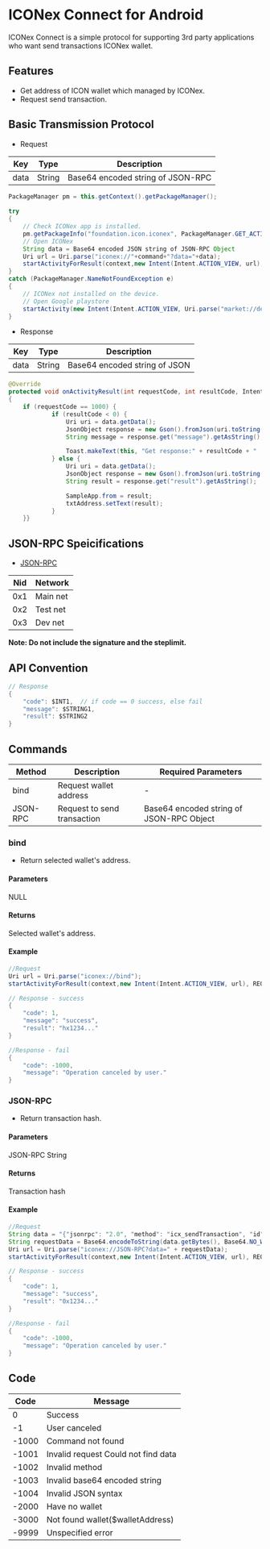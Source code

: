 # ICONex Connect for Android
ICONex Connect is a simple protocol for supporting 3rd party applications who want send transactions ICONex wallet.

## Features
* Get address of ICON wallet which managed by ICONex.
* Request send transaction.

## Basic Transmission Protocol
* Request

| Key | Type | Description |
| --- | ---- | ----------- |
| data | String | Base64 encoded string of JSON-RPC |

```Java
PackageManager pm = this.getContext().getPackageManager();
  
try
{
    // Check ICONex app is installed.
    pm.getPackageInfo("foundation.icon.iconex", PackageManager.GET_ACTIVITIES);
    // Open ICONex
    String data = Base64 encoded JSON string of JSON-RPC Object
    Uri url = Uri.parse("iconex://"+command+"?data="+data);
    startActivityForResult(context,new Intent(Intent.ACTION_VIEW, url), REQUEST_CODE);
}
catch (PackageManager.NameNotFoundException e)
{
    // ICONex not installed on the device.
    // Open Google playstore
    startActivity(new Intent(Intent.ACTION_VIEW, Uri.parse("market://details?id=foundation.icon.iconex")));
}
```

* Response

| Key | Type | Description |
| --- | ---- | ----------- |
| data | String | Base64 encoded string of JSON |

```Java
@Override
protected void onActivityResult(int requestCode, int resultCode, Intent data) 
{
    if (requestCode == 1000) {
            if (resultCode < 0) {
                Uri uri = data.getData();
                JsonObject response = new Gson().fromJson(uri.toString(), JsonObject.class);
                String message = response.get("message").getAsString();

                Toast.makeText(this, "Get response:" + resultCode + " : " + message, Toast.LENGTH_SHORT).show();
            } else {
                Uri uri = data.getData();
                JsonObject response = new Gson().fromJson(uri.toString(), JsonObject.class);
                String result = response.get("result").getAsString();

                SampleApp.from = result;
                txtAddress.setText(result);
            }
    }}
```

## JSON-RPC Speicifications
* [JSON-RPC](https://github.com/icon-project/icon-rpc-server/blob/master/docs/icon-json-rpc-v3.md#icx_sendtransaction)

| Nid | Network |
| --- | ------- |
| 0x1 | Main net |
| 0x2 | Test net |
| 0x3 | Dev net |

**Note: Do not include the signature and the steplimit.**

## API Convention
```Java
// Response
{
    "code": $INT1,  // if code == 0 success, else fail
    "message": $STRING1,    
    "result": $STRING2
}
```

## Commands
| Method | Description | Required Parameters |
| ------ | ----------- | ------------------- |
| bind | Request wallet address | - |
| JSON-RPC | Request to send transaction | Base64 encoded string of JSON-RPC Object |

### bind
* Return selected wallet's address.

#### Parameters
NULL

#### Returns
Selected wallet's address.

#### Example

```Java
//Request
Uri url = Uri.parse("iconex://bind");
startActivityForResult(context,new Intent(Intent.ACTION_VIEW, url), REQUEST_CODE);

// Response - success
{
    "code": 1,
    "message": "success",
    "result": "hx1234..."
}

//Response - fail
{
    "code": -1000,
    "message": "Operation canceled by user."
}
```

### JSON-RPC
* Return transaction hash.

#### Parameters
JSON-RPC String

#### Returns
Transaction hash

#### Example

```Java
//Request
String data = "{"jsonrpc": "2.0", "method": "icx_sendTransaction", "id": 1234, "params": {"version": "0x3", "from": "hxbe258ceb872e08851f1f59694dac2558708ece11", "to": "hx5bfdb090f43a808005ffc27c25b213145e80b7cd", "value": "0xde0b6b3a7640000", "timestamp": "0x563a6cf330136", "nid": "0x3", "nonce": "0x1"}}"
String requestData = Base64.encodeToString(data.getBytes(), Base64.NO_WRAP);
Uri url = Uri.parse("iconex://JSON-RPC?data=" + requestData);
startActivityForResult(context,new Intent(Intent.ACTION_VIEW, url), REQUEST_CODE);

// Response - success
{
    "code": 1,
    "message": "success",
    "result": "0x1234..."
}

//Response - fail
{
    "code": -1000,
    "message": "Operation canceled by user."
}
```



## Code

| Code | Message |
| ---- | ------- |
| 0 | Success | 
| -1 | User canceled | 
| -1000 | Command not found |
| -1001 | Invalid request Could not find data |
| -1002 | Invalid method | Invalid method |
| -1003 | Invalid base64 encoded string |
| -1004 | Invalid JSON syntax |
| -2000 | Have no wallet |
| -3000 | Not found wallet($walletAddress) |
| -9999 | Unspecified error |
